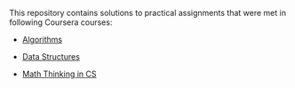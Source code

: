 This repository contains solutions to practical assignments that were met in following Coursera courses:
- [Algorithms](https://ru.coursera.org/learn/algorithmic-toolbox)

- [Data Structures](https://ru.coursera.org/learn/data-structures)

- [Math Thinking in CS](https://ru.coursera.org/learn/what-is-a-proof)

